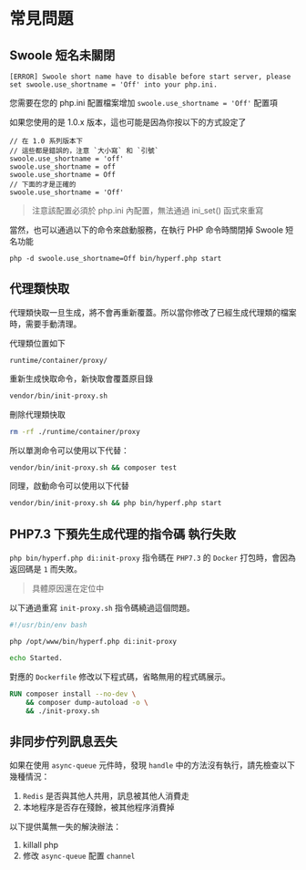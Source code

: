 # 常見問題

## Swoole 短名未關閉

```
[ERROR] Swoole short name have to disable before start server, please set swoole.use_shortname = 'Off' into your php.ini.
```

您需要在您的 php.ini 配置檔案增加 `swoole.use_shortname = 'Off'` 配置項

如果您使用的是 1.0.x 版本，這也可能是因為你按以下的方式設定了

```
// 在 1.0 系列版本下
// 這些都是錯誤的，注意 `大小寫` 和 `引號`
swoole.use_shortname = 'off'
swoole.use_shortname = off
swoole.use_shortname = Off
// 下面的才是正確的
swoole.use_shortname = 'Off'
```

> 注意該配置必須於 php.ini 內配置，無法通過 ini_set() 函式來重寫

當然，也可以通過以下的命令來啟動服務，在執行 PHP 命令時關閉掉 Swoole 短名功能

```
php -d swoole.use_shortname=Off bin/hyperf.php start
```

## 代理類快取

代理類快取一旦生成，將不會再重新覆蓋。所以當你修改了已經生成代理類的檔案時，需要手動清理。

代理類位置如下

```
runtime/container/proxy/
```

重新生成快取命令，新快取會覆蓋原目錄

```bash
vendor/bin/init-proxy.sh
```

刪除代理類快取

```bash
rm -rf ./runtime/container/proxy
```

所以單測命令可以使用以下代替：

```bash
vendor/bin/init-proxy.sh && composer test
```

同理，啟動命令可以使用以下代替

```bash
vendor/bin/init-proxy.sh && php bin/hyperf.php start
```

## PHP7.3 下預先生成代理的指令碼 執行失敗

`php bin/hyperf.php di:init-proxy` 指令碼在 `PHP7.3` 的 `Docker` 打包時，會因為返回碼是 `1` 而失敗。

> 具體原因還在定位中

以下通過重寫 `init-proxy.sh` 指令碼繞過這個問題。

```bash
#!/usr/bin/env bash

php /opt/www/bin/hyperf.php di:init-proxy

echo Started.
```

對應的 `Dockerfile` 修改以下程式碼，省略無用的程式碼展示。

```dockerfile
RUN composer install --no-dev \
    && composer dump-autoload -o \
    && ./init-proxy.sh
```

## 非同步佇列訊息丟失

如果在使用 `async-queue` 元件時，發現 `handle` 中的方法沒有執行，請先檢查以下幾種情況：

1. `Redis` 是否與其他人共用，訊息被其他人消費走
2. 本地程序是否存在殘餘，被其他程序消費掉

以下提供萬無一失的解決辦法：

1. killall php
2. 修改 `async-queue` 配置 `channel`
